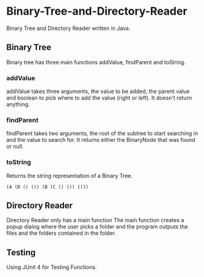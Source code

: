 # Binary-Tree-and-Directory-Reader
Binary Tree and Directory Reader written in Java.

## Binary Tree
Binary tree has three main functions addValue, findParent and toString.

### addValue
addValue takes three arguments, the value to be added, the parent value and boolean to pick where to add the value (right or left).
It doesn't return anything.

### findParent
findParent takes two arguments, the root of the subtree to start searching in and the value to search for.
It returns either the BinaryNode that was found or null.

### toString
Returns the string representation of a Binary Tree.

```
(A (D () ()) (B (C () ()) ()))
```

## Directory Reader
Directory Reader only has a main function
The main function creates a popup dialog where the user picks a folder and the program outputs the files and the folders contained in the folder.

## Testing
Using JUnit 4 for Testing Functions.
